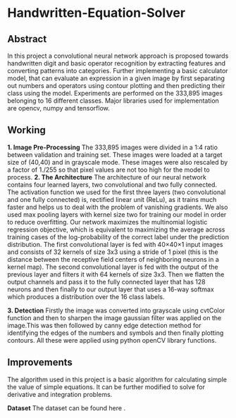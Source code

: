 # Handwritten-Equation-Solver
## Abstract
In this project a convolutional neural network approach is proposed
towards handwritten digit and basic operator recognition by extracting
features and converting patterns into categories. Further
implementing a basic calculator model, that can evaluate an expression in
a given image by first separating out numbers and operators using contour
plotting and then predicting their class using the model. Experiments are
performed on the 333,895 images belonging to 16 different classes. Major
libraries used for implementation are opencv, numpy and tensorflow.

## Working
**1. Image Pre-Processing**
The 333,895 images were divided in a 1:4 ratio between validation and
training set. These images were loaded at a target size of (40,40) and in
grayscale mode. These images were also rescaled by a factor of 1./255 so
that pixel values are not too high for the model to process.
**2. The Architecture**
The architecture of our neural network contains four learned layers, two
convolutional and two fully connected. The activation function we used for
the first three layers (two convolutional and one fully connected) is, rectified
linear unit (ReLu), as it trains much faster and helps us to deal with the
problem of vanishing gradients. We also used max pooling layers with
kernel size two for training our model in order to reduce overfitting. Our
network maximizes the multinomial logistic regression objective, which is
equivalent to maximizing the average across training cases of the
log-probability of the correct label under the prediction distribution.
The first convolutional layer is fed with 40×40×1 input images and consists
of 32 kernels of size 3x3 using a stride of 1 pixel (this is the distance
between the receptive field centers of neighboring neurons in a kernel
map). The second convolutional layer is fed with the output of the previous
layer and filters it with 64 kernels of size 3x3. Then we flatten the output
channels and pass it to the fully connected layer that has 128 neurons and
then finally to our output layer that uses a 16-way softmax which produces
a distribution over the 16 class labels.

**3. Detection**
Firstly the image was converted into grayscale using cvtColor function and
then to sharpen the image gaussian filter was applied on the image.This
was then followed by canny edge detection method for identifying the
edges of the numbers and symbols and then finally plotting contours.
All these were applied using python openCV library functions.

## Improvements
The algorithm used in this project is a basic algorithm for calculating simple 
the value of simple equations. It can be further modified to solve for derivative and 
integration problems.

**Dataset**
The dataset can be found here .
